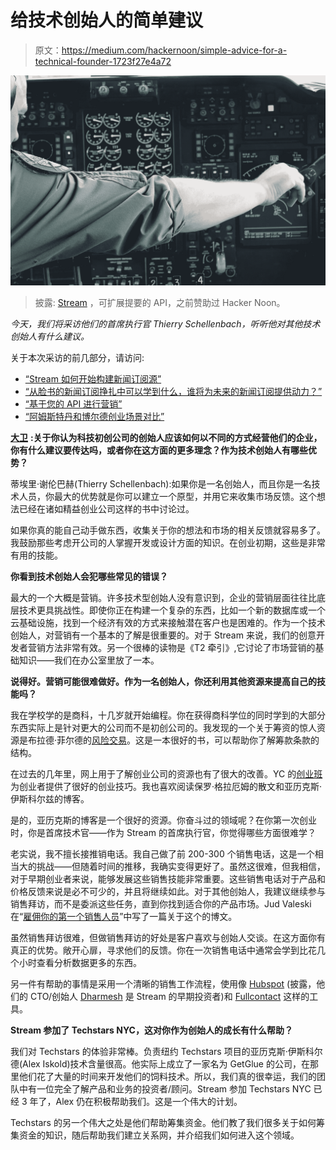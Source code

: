 # 给技术创始人的简单建议

> 原文：<https://medium.com/hackernoon/simple-advice-for-a-technical-founder-1723f27e4a72>

![](img/effb34eb34a47c027c33de31e1927d2c.png)

> 披露: [Stream](https://goo.gl/LxzcfX) ，可扩展提要的 API，之前赞助过 Hacker Noon。

*今天，我们将采访他们的首席执行官 Thierry Schellenbach，听听他对其他技术创始人有什么建议。*

关于本次采访的前几部分，请访问:

*   [“Stream 如何开始构建新闻订阅源”](/@DavidSmooke/how-stream-started-building-newsfeeds-bfd064ddf054)
*   [“从脸书的新闻订阅挣扎中可以学到什么，谁将为未来的新闻订阅提供动力？”](/@DavidSmooke/what-to-learn-from-facebooks-newsfeed-struggles-and-who-will-power-the-newsfeed-of-the-future-fd32f31e6321)
*   [“基于您的 API 进行营销”](/@DavidSmooke/market-by-building-on-your-api-ea4385bd7148)
*   [“阿姆斯特丹和博尔德创业场景对比”](/@DavidSmooke/comparing-the-amsterdam-and-boulder-startup-scenes-81ccb182ef24)

[**大卫**](https://medium.com/u/7f91547ce9c9) **:关于你认为科技初创公司的创始人应该如何以不同的方式经营他们的企业，你有什么建议要传达吗，或者你在这方面的更多理念？作为技术创始人有哪些优势？**

蒂埃里·谢伦巴赫(Thierry Schellenbach):如果你是一名创始人，而且你是一名技术人员，你最大的优势就是你可以建立一个原型，并用它来收集市场反馈。这个想法已经在诸如精益创业公司这样的书中讨论过。

如果你真的能自己动手做东西，收集关于你的想法和市场的相关反馈就容易多了。我鼓励那些考虑开公司的人掌握开发或设计方面的知识。在创业初期，这些是非常有用的技能。

**你看到技术创始人会犯哪些常见的错误？**

最大的一个大概是营销。许多技术型创始人没有意识到，企业的营销层面往往比底层技术更具挑战性。即使你正在构建一个复杂的东西，比如一个新的数据库或一个云基础设施，找到一个经济有效的方式来接触潜在客户也是困难的。作为一个技术创始人，对营销有一个基本的了解是很重要的。对于 Stream 来说，我们的创意开发者营销方法非常有效。另一个很棒的读物是《T2 牵引》,它讨论了市场营销的基础知识——我们在办公室里放了一本。

**说得好。营销可能很难做好。作为一名创始人，你还利用其他资源来提高自己的技能吗？**

我在学校学的是商科，十几岁就开始编程。你在获得商科学位的同时学到的大部分东西实际上是针对更大的公司而不是初创公司的。我发现的一个关于筹资的惊人资源是布拉德·菲尔德的[风险交易](https://www.amazon.com/Venture-Deals-Smarter-Lawyer-Capitalist/dp/1119259754/ref=pd_lpo_sbs_14_img_0?_encoding=UTF8&psc=1&refRID=5VF78BW5WFHA8K4ND1R2)。这是一本很好的书，可以帮助你了解筹款条款的结构。

在过去的几年里，网上用于了解创业公司的资源也有了很大的改善。YC 的[创业班](http://startupclass.samaltman.com/)为创业者提供了很好的创业技巧。我也喜欢阅读保罗·格拉厄姆的散文和亚历克斯·伊斯科尔兹的博客。

是的，亚历克斯的博客是一个很好的资源。你奋斗过的领域呢？在你第一次创业时，你是首席技术官——作为 Stream 的首席执行官，你觉得哪些方面很难学？

老实说，我不擅长接推销电话。我自己做了前 200-300 个销售电话，这是一个相当大的挑战——但随着时间的推移，我确实变得更好了。虽然这很难，但我相信，对于早期创业者来说，能够发展这些销售技能非常重要。这些销售电话对于产品和价格反馈来说是必不可少的，并且将继续如此。对于其他创始人，我建议继续参与销售拜访，而不是委派这些任务，直到你找到适合你的产品市场。Jud Valeski 在“[雇佣你的第一个销售人员](http://one.valeski.org/2014/07/hiring-your-first-sales-guy.html)”中写了一篇关于这个的博文。

虽然销售拜访很难，但做销售拜访的好处是客户喜欢与创始人交谈。在这方面你有真正的优势。敞开心扉，寻求他们的反馈。你在一次销售电话中通常会学到比花几个小时查看分析数据更多的东西。

另一件有帮助的事情是采用一个清晰的销售工作流程，使用像 [Hubspot](http://www.hubspot.com/) (披露，他们的 CTO/创始人 [Dharmesh](https://twitter.com/dharmesh) 是 Stream 的早期投资者)和 [Fullcontact](https://www.fullcontact.com/) 这样的工具。

**Stream 参加了 Techstars NYC，这对你作为创始人的成长有什么帮助？**

我们对 Techstars 的体验非常棒。负责纽约 Techstars 项目的亚历克斯·伊斯科尔德(Alex Iskold)技术含量很高。他实际上成立了一家名为 GetGlue 的公司，在那里他们花了大量的时间来开发他们的饲料技术。所以，我们真的很幸运，我们的团队中有一位完全了解产品和业务的投资者/顾问。Stream 参加 Techstars NYC 已经 3 年了，Alex 仍在积极帮助我们。这是一个伟大的计划。

Techstars 的另一个伟大之处是他们帮助筹集资金。他们教了我们很多关于如何筹集资金的知识，随后帮助我们建立关系网，并介绍我们如何进入这个领域。
